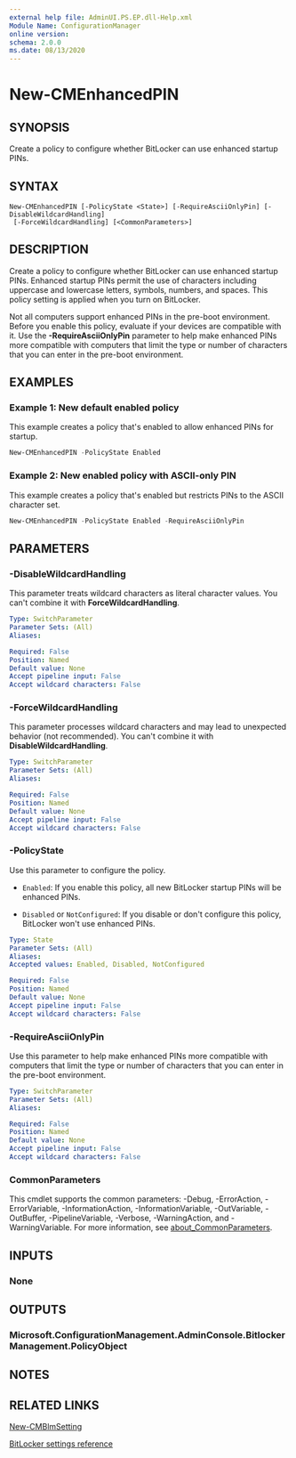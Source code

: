 ```yaml
---
external help file: AdminUI.PS.EP.dll-Help.xml
Module Name: ConfigurationManager
online version:
schema: 2.0.0
ms.date: 08/13/2020
---
```


# New-CMEnhancedPIN

## SYNOPSIS

Create a policy to configure whether BitLocker can use enhanced startup PINs.

## SYNTAX

```
New-CMEnhancedPIN [-PolicyState <State>] [-RequireAsciiOnlyPin] [-DisableWildcardHandling]
 [-ForceWildcardHandling] [<CommonParameters>]
```

## DESCRIPTION

Create a policy to configure whether BitLocker can use enhanced startup PINs. Enhanced startup PINs permit the use of characters including uppercase and lowercase letters, symbols, numbers, and spaces. This policy setting is applied when you turn on BitLocker.

Not all computers support enhanced PINs in the pre-boot environment. Before you enable this policy, evaluate if your devices are compatible with it. Use the **-RequireAsciiOnlyPin** parameter to help make enhanced PINs more compatible with computers that limit the type or number of characters that you can enter in the pre-boot environment.

## EXAMPLES

### Example 1: New default enabled policy

This example creates a policy that's enabled to allow enhanced PINs for startup.

```powershell
New-CMEnhancedPIN -PolicyState Enabled
```

### Example 2: New enabled policy with ASCII-only PIN

This example creates a policy that's enabled but restricts PINs to the ASCII character set.

```powershell
New-CMEnhancedPIN -PolicyState Enabled -RequireAsciiOnlyPin
```

## PARAMETERS

### -DisableWildcardHandling

This parameter treats wildcard characters as literal character values. You can't combine it with **ForceWildcardHandling**.

```yaml
Type: SwitchParameter
Parameter Sets: (All)
Aliases:

Required: False
Position: Named
Default value: None
Accept pipeline input: False
Accept wildcard characters: False
```

### -ForceWildcardHandling

This parameter processes wildcard characters and may lead to unexpected behavior (not recommended). You can't combine it with **DisableWildcardHandling**.

```yaml
Type: SwitchParameter
Parameter Sets: (All)
Aliases:

Required: False
Position: Named
Default value: None
Accept pipeline input: False
Accept wildcard characters: False
```

### -PolicyState

Use this parameter to configure the policy.

- `Enabled`: If you enable this policy, all new BitLocker startup PINs will be enhanced PINs.

- `Disabled` or `NotConfigured`: If you disable or don't configure this policy, BitLocker won't use enhanced PINs.

```yaml
Type: State
Parameter Sets: (All)
Aliases:
Accepted values: Enabled, Disabled, NotConfigured

Required: False
Position: Named
Default value: None
Accept pipeline input: False
Accept wildcard characters: False
```

### -RequireAsciiOnlyPin

Use this parameter to help make enhanced PINs more compatible with computers that limit the type or number of characters that you can enter in the pre-boot environment.

```yaml
Type: SwitchParameter
Parameter Sets: (All)
Aliases:

Required: False
Position: Named
Default value: None
Accept pipeline input: False
Accept wildcard characters: False
```

### CommonParameters

This cmdlet supports the common parameters: -Debug, -ErrorAction, -ErrorVariable, -InformationAction, -InformationVariable, -OutVariable, -OutBuffer, -PipelineVariable, -Verbose, -WarningAction, and -WarningVariable. For more information, see [about_CommonParameters](http://go.microsoft.com/fwlink/?LinkID=113216).

## INPUTS

### None

## OUTPUTS

### Microsoft.ConfigurationManagement.AdminConsole.BitlockerManagement.PolicyObject

## NOTES

## RELATED LINKS

[New-CMBlmSetting](New-CMBlmSetting.md)

[BitLocker settings reference](https://docs.microsoft.com/mem/configmgr/protect/tech-ref/bitlocker/settings#allow-enhanced-pins-for-startup)
